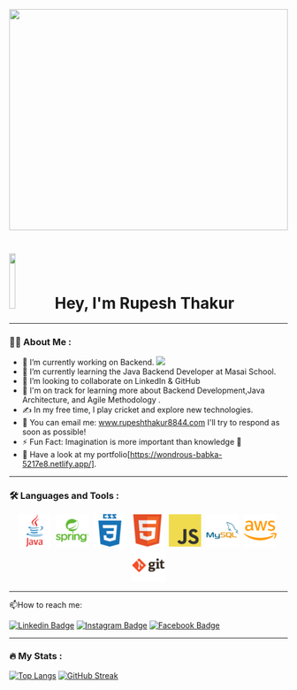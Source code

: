 <div align="center">
  <img src="https://media.giphy.com/media/dWesBcTLavkZuG35MI/giphy.gif" width="100%" height="400" />
</div>
<h1>
  <img src="https://media.giphy.com/media/hvRJCLFzcasrR4ia7z/giphy.gif" width="15%" height="100"/>
   Hey, I'm Rupesh Thakur
</h1>

---

### :woman_technologist: About Me :

- :telescope: I’m currently working on Backend. <img src="https://media.giphy.com/media/WUlplcMpOCEmTGBtBW/giphy.gif" width="30">
- 🌱 I’m currently learning the Java Backend Developer at Masai School.
- 👯 I’m looking to collaborate on LinkedIn & GitHub
- :seedling:  I'm on track for learning more about Backend Development,Java Architecture, and Agile Methodology .
- ✍️  In my free time, I play cricket and explore new technologies.
- 💬 You can email me: www.rupeshthakur8844.com I'll try to respond as soon as possible!
- ⚡ Fun Fact: Imagination is more important than knowledge 📖
- 💬 Have a look at my portfolio[https://wondrous-babka-5217e8.netlify.app/].

---

### :hammer_and_wrench: Languages and Tools :
<div align="center">
  <img src="https://github.com/devicons/devicon/blob/master/icons/java/java-original-wordmark.svg" title="Java" alt="Java" width="60" height="60"/>&nbsp;
  <img src="https://github.com/devicons/devicon/blob/master/icons/spring/spring-original-wordmark.svg" title="Spring" alt="Spring" width="60" height="60"/>&nbsp;
  <img src="https://github.com/devicons/devicon/blob/master/icons/css3/css3-plain-wordmark.svg"  title="CSS3" alt="CSS" width="60" height="60"/>&nbsp;
  <img src="https://github.com/devicons/devicon/blob/master/icons/html5/html5-original.svg" title="HTML5" alt="HTML" width="60" height="60"/>&nbsp;
  <img src="https://github.com/devicons/devicon/blob/master/icons/javascript/javascript-original.svg" title="JavaScript" alt="JavaScript" width="60" height="60"/>&nbsp;
  <img src="https://github.com/devicons/devicon/blob/master/icons/mysql/mysql-original-wordmark.svg" title="MySQL"  alt="MySQL" width="60" height="60"/>&nbsp;
  <img src="https://github.com/devicons/devicon/blob/master/icons/amazonwebservices/amazonwebservices-plain-wordmark.svg" title="AWS" alt="AWS" width="60" height="60"/>&nbsp;
  <img src="https://github.com/devicons/devicon/blob/master/icons/git/git-original-wordmark.svg" title="Git" **alt="Git" width="60" height="60"/>
</div>

---
:mailbox:How to reach me:

[![Linkedin Badge](https://img.shields.io/badge/-LINKEDIN-blue?style=flat&logo=Linkedin&logoColor=white)](https://www.linkedin.com/in/rupeshthakur8844/)
[![Instagram Badge](https://img.shields.io/badge/-INSTAGRAM-black?style=flat&logo=Instagram&logoColor=whilte)](https://www.instagram.com/rupeshthakur01/)
[![Facebook Badge](https://img.shields.io/badge/-FACEBOOK-white?style=flat&logo=facebook&logoColor=whilte)](https://www.facebook.com/rupesh.thakur.127201/)

---

### :fire: My Stats :
[![Top Langs](https://github-readme-stats.vercel.app/api/top-langs/?username=Rupesh8844&layout=compact&theme=vision-friendly-dark)](https://github.com/anuraghazra/github-readme-stats)                                                                                                                  [![GitHub Streak](http://github-readme-streak-stats.herokuapp.com?user=Rupesh8844&theme=dark&background=000000)](https://git.io/streak-stats)
